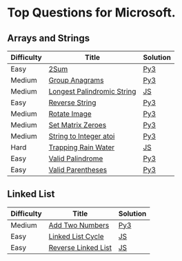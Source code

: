 # Top Questions for Microsoft.

## Arrays and Strings

| Difficulty | Title | Solution |
| ---------- | ----- | -------- |
| Easy | [2Sum](https://leetcode.com/problems/two-sum/) | [Py3](./arrays-and-strings/2sum.py) |
| Medium | [Group Anagrams](https://leetcode.com/problems/group-anagrams/) | [Py3](./arrays-and-strings/group-anagrams.py) |
| Medium | [Longest Palindromic String](https://leetcode.com/problems/longest-palindromic-substring/) | [JS](./arrays-and-strings/longest-palindromic-string.js) |
| Easy | [Reverse String](https://leetcode.com/problems/reverse-string/) | [Py3](./arrays-and-strings/reverse-string.py) |
| Medium | [Rotate Image](https://leetcode.com/problems/rotate-image/) | [Py3](./arrays-and-strings/rotate-image.py) |
| Medium | [Set Matrix Zeroes](https://leetcode.com/problems/set-matrix-zeroes/) | [Py3](./arrays-and-strings/set-matrix-zeroes.py) |
| Medium | [String to Integer atoi](https://leetcode.com/problems/string-to-integer-atoi/) | [Py3](./arrays-and-strings/string-to-integer-atoi.py) |
| Hard | [Trapping Rain Water](https://leetcode.com/problems/trapping-rain-water/) | [JS](./arrays-and-strings/trapping-rain-water.js) |
| Easy | [Valid Palindrome](https://leetcode.com/problems/valid-palindrome/) | [Py3](./arrays-and-strings/valid-palindrome.py) |
| Easy | [Valid Parentheses](https://leetcode.com/problems/valid-parentheses/) | [Py3](./arrays-and-strings/valid-parentheses.py) |

## Linked List

| Difficulty | Title | Solution |
| ---------- | ----- | -------- |
| Medium | [Add Two Numbers](https://leetcode.com/problems/add-two-numbers/) | [Py3](./arrays-and-strings/add-two-numbers.py) |
| Easy | [Linked List Cycle](https://leetcode.com/problems/linked-list-cycle/) | [JS](./arrays-and-strings/linked-list-cycle.js) |
| Easy | [Reverse Linked List](https://leetcode.com/problems/reverse-linked-list/) | [JS](./arrays-and-strings/reverse-linked-list.js) |
